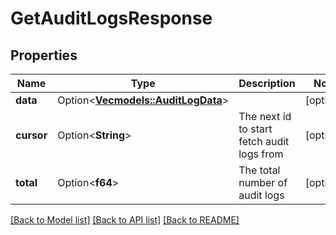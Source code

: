 # GetAuditLogsResponse

## Properties

Name | Type | Description | Notes
------------ | ------------- | ------------- | -------------
**data** | Option<[**Vec<models::AuditLogData>**](AuditLogData.md)> |  | [optional]
**cursor** | Option<**String**> | The next id to start fetch audit logs from | [optional]
**total** | Option<**f64**> | The total number of audit logs | [optional]

[[Back to Model list]](../README.md#documentation-for-models) [[Back to API list]](../README.md#documentation-for-api-endpoints) [[Back to README]](../README.md)


